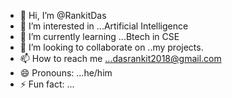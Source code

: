 - 👋 Hi, I’m @RankitDas
- 👀 I’m interested in ...Artificial Intelligence
- 🌱 I’m currently learning ...Btech in CSE
- 💞️ I’m looking to collaborate on ..my projects.
- 📫 How to reach me ...dasrankit2018@gmail.com
- 😄 Pronouns: ...he/him
- ⚡ Fun fact: ...

<!---
RankitDas/RankitDas is a ✨ special ✨ repository because its `README.md` (this file) appears on your GitHub profile.
You can click the Preview link to take a look at your changes.
--->
